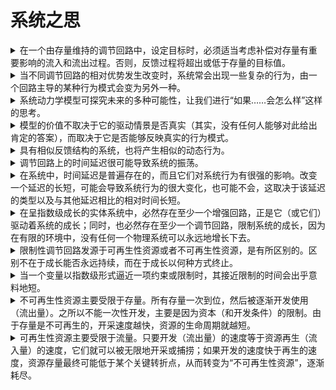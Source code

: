 # 系统之思

<details>

<summary>在一个由存量维持的调节回路中，设定目标时，必须适当考虑补偿对存量有重要影响的流入和流出过程。否则，反馈过程将超出或低于存量的目标值。</summary>

在行为与结果响应之间经常会有时间延迟。也就是说，一个流量不能立即对其自身做出调整，它只能对存量的变化做出反应，而这必然是在一段时间的延迟之后，等待信息反馈达到一定程度。至于时间延迟的长短，取决于具体的系统情境。例如，对于一个浴缸，你可能只需要花很少时间，就可以估计出水的深度，从而决定调整水的流量。但对于一个复杂的经济系统，一个决策可能需要很长时间才能见到效果，而信息的反馈通常非常缓慢、微妙、杂乱，难以把握。因此，很多人在对经济学相关问题进行建模时，经常假设消费或生产会快速地对诸如价格等要素的变化做出反应，这肯定是错的。真实的经济系统肯定不是这样运作的。

</details>

<details>

<summary>当不同调节回路的相对优势发生改变时，系统常会出现一些复杂的行为，由一个回路主导的某种行为模式会变为另外一种。</summary>

“主导地位”是系统思考中的一个重要概念，当一个回路相对于另外一些回路居于主导地位时，它对系统的行为就会产生更强的影响力。虽然系统中经常有好几个相互矛盾的反馈回路同时在运作，但只有那些居于主导地位的回路才能决定系统的行为。

在人口系统中，一开始，由于出生率高于死亡率，推动人口增长的增强回路就居于主导地位，所以系统的行为是指数级增长；但是，随着出生率的降低，这一回路的影响力逐渐弱化；最后，它刚好等于与死亡率相关联的调节回路的力量。在这一点上，没有哪个回路占据主导地位，系统最终达到动态平衡状态。

</details>

<details>

<summary>系统动力学模型可探究未来的多种可能性，让我们进行“如果……会怎么样”这样的思考。</summary>

测试模型价值的问题

1. 各种驱动因素会不会以这种方式发挥作用？
2. 如果驱动因素这样发挥作用，系统将以何种方式应对？
3. 影响各种驱动因素的又是什么？

相对于第一个问题，第二个问题更为科学，而这取决于模型的质量。如果模型质量高，能够反映系统特有的动态性，我们就可以更好地解释，当某种或某些驱动因素以一种方式变动时，系统可能以何种方式应对。

</details>

<details>

<summary>模型的价值不取决于它的驱动情景是否真实（其实，没有任何人能够对此给出肯定的答案），而取决于它是否能够反映真实的行为模式。</summary>

对于人口系统，不管你认为出生率与死亡率变化的可能性怎么样，对第二个问题的答案大致是肯定的，因为我们这里所使用的人口模型是很简单的，其行为变化模式只有那么几种可能性。当然，我们可以进一步使其精细化，例如对人群按年龄划分。但是，上面这个简单模型基本上就能反映真实的人口变动状况，具体数字可能不太准确，但基本的行为模式却是真实的。

</details>

<details>

<summary>具有相似反馈结构的系统，也将产生相似的动态行为。</summary>

如果我将上面提到的经济系统与人口系统叫做同一类“动物”，不知道你是否会感到奇怪？一个是关于工厂设备、进货出货和经济往来的经济系统，另外一个是关于婴儿出生、长大、再生儿育女、逐渐变老并最终逝去的人口系统，二者在表象、运作等多个方面似乎都有很大差异。但是，从系统的角度看，它们之间有一个很重要的共同点：相同的反馈回路结构，即都有一个存量，受到一个推动成长的增强回路和一个导致消亡的调节回路的影响，也都有一个老化的过程，无论是用钢筋水泥建造的工厂，还是车床、汽轮机，都会像人一样慢慢变老，并最终寿终正寝。

</details>

<details>

<summary>调节回路上的时间延迟很可能导致系统的振荡。</summary>

![](<../../.gitbook/assets/image (4).png>)

当系统中存在时间延迟时，库存量会随销售额增加而上下振荡。

是的，剧烈振荡！一开始，销售量的微小增长，导致了库存的下降；经过几天的观察，经销商感知到销售量增长的趋势确实存在，而且将会持续，所以他们开始订购更多的车，不仅要满足增大的销量，而且要补足之前因销售而导致的库存差距。但是，因为存在交货延迟——即在经销商发出采购订单到其拿到车之间，有一段时间的延迟或滞后，在这期间，库存量继续降低，经销商会进一步加大采购订单的数量。最后，大量的订货终于源源不断地到货交付，补足了之前的差额，并持续地推高库存量，因为在前一段时间里经销商下了太多的订单。现在，他们意识到了自己的错误，并开始减少订单量。但是，之前所下的大额订单仍然不断地到货交付。因此，他们更大幅度地削减订单量。事实上，由于他们无法洞悉未来的走势，几乎不可避免地会将订单削减得过多。于是，库存会再次变得过低……如此循环往复，库存量会围绕新的预期库存量上下振荡。从图2—18、图2—19可以看出，少数几个时间延迟会造成系统行为多大的变化！

</details>

<details>

<summary>在系统中，时间延迟是普遍存在的，而且它们对系统行为有很强的影响。改变一个延迟的长短，可能会导致系统行为的很大变化，也可能不会，这取决于该延迟的类型以及与其他延迟相比的相对时间长短。</summary>

对于这个系统，造成问题的部分原因不是经销商的反应太慢了，而是太快了。在系统既定的状况下，经销商有些反应过度了。如果经销商不是将反应延迟从3天缩短到2天，而是延长到6天，事情就会好转许多，如图2—22所示。

![](<../../.gitbook/assets/image (1).png>)

在该系统中，最重要的延迟是交货延迟，它不在经销商的直接控制之中。但是，即使没有改变这一延迟的能力，经销商也可以学会如何更好地管理库存。改变系统中的延迟可能使系统更容易被管理，也可能完全相反。所以，有时候连一些系统思考专家对于时间延迟的问题也有些迷惑。为此，一看到系统中存在时间延迟，我们总是非常警觉，会认真分析它们存在于哪儿，时间多长，是信息流的延迟还是物理过程的延迟等。在某种意义上可以说，如果我们不知道延迟在哪儿、时间多长，我们就不可能真正理解系统的动态行为。从上文我们已经知道，一些延迟可能成为强有力的政策杠杆，延长或缩短它们可以使系统行为产生显著变化。

</details>

<details>

<summary>在呈指数级成长的实体系统中，必然存在至少一个增强回路，正是它（或它们）驱动着系统的成长；同时，也必然存在至少一个调节回路，限制系统的成长，因为在有限的环境中，没有任何一个物理系统可以永远地增长下去。</summary>

再热销的新产品，也总会有市场饱和的一天；核反应堆或原子弹中的链式裂变反应威力再强大，也终将耗尽核燃料；再凶猛的病毒，总有一天会无人可感染；再蓬勃发展的经济，也将受到实体资本或金融资本、劳动力、市场、管理、资源或污染等诸多条件的限制。

</details>

<details>

<summary>限制性调节回路发源于可再生性资源或者不可再生性资源，是有所区别的。区别不在于成长能否永远持续，而在于成长以何种方式终止。</summary>

对成长的限制有可能是临时的，有可能是永久性的。有时候，系统可以找到其他途径，暂时或相对长期地“绕过”阻碍因素，再次实现成长。但最终肯定会产生某种类型的调适，要么是系统适应了限制因素，要么是限制因素适应了系统，或者彼此适当调整。当这些调适出现时，可能会产生一些有趣的系统动态。

</details>

<details>

<summary>当一个变量以指数级形式逼近一项约束或限制时，其接近限制的时间会出乎意料地短。</summary>

如果你构建的资本存量依赖于一项不可再生性资源，那么它增长得越高、越快，下跌得就可能越深、越快。在资源开采或应用以指数级增长时，若不可再生性资源储量翻番或扩大4倍，只能稍微延长一些开发的时间而已。

![](<../../.gitbook/assets/image (3).png>)

</details>

<details>

<summary>不可再生性资源主要受限于存量。所有存量一次到位，然后被逐渐开发使用（流出量）。之所以不能一次性开发，主要是因为资本（和开发条件）的限制。由于存量是不可再生的，开采速度越快，资源的生命周期就越短。</summary>

如果捕鱼技术得到提高，船只可以在鱼群密度很低的情况下更为经济地维持运作，但结果只能是鱼和捕鱼业接近彻底消亡。海洋变成荒漠，鱼也逐渐变成了不可再生性资源。图2—31显示的就是这一情景。

![](<../../.gitbook/assets/image (2).png>)

单位资本产出上升得越高，越会造成捕捞量（A）、经济资本（B）和资源存量（C）的过度开发和崩溃的行为模式。

</details>

<details>

<summary>可再生性资源主要受限于流量。只要开发（流出量）的速度等于资源再生（流入量）的速度，它们就可以被无限地开采或捕捞；如果开发的速度快于再生的速度，资源存量最终可能低于某个关键转折点，从而转变为“不可再生性资源”，逐渐耗尽。</summary>

到底可再生性资源能否在过度开发之后“劫后余生”，取决于在资源严重衰竭的那段时间里发生了什么情况。例如，当鱼群数量变得很少时，它们就会非常脆弱，一次污染、一场龙卷风，或者缺乏基因的多样性，都可能使鱼群彻底灭绝。再如，对于森林和草场资源，裸露的土壤也很容易被风化或流失。生态环境中其他竞争者也有可能“乘虚而入”，侵入、占领这一小生境。当然，在条件合适时，几近枯竭的资源也可以存活下来，并再次繁衍、生息。

</details>

